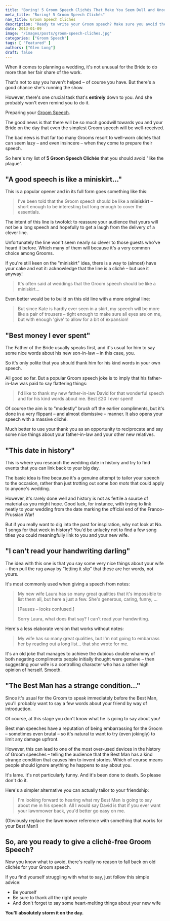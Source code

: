 ```yaml
---
title: "Boring! 5 Groom Speech Clichés That Make You Seem Dull and Unoriginal"
meta_title: "Boring! 5 Groom Speech Clichés"
nav_title: Groom Speech Clichés
description: "Ready to write your Groom speech? Make sure you avoid these tired old clichés or your audience will feel like they've heard it all before."
date: 2013-01-09
image: "/images/posts/groom-speech-cliches.jpg"
categories: ["Groom Speech"]
tags: [ "Featured" ]
authors: ["Glen Long"]
draft: false
---
```

When it comes to planning a wedding, it's not unusual for the Bride to do more than her fair share of the work.

That's not to say you haven't helped – of course you have. But there's a good chance she's running the show.

However, there's one crucial task that's **entirely** down to you. And she probably won't even remind you to do it.

Preparing your [Groom Speech](https://www.weddingspeechcoach.com/groom-speech/ "How to Rock Your Groom Speech").

The good news is that there will be so much goodwill towards you and your Bride on the day that even the simplest Groom speech will be well-received.

The bad news is that far too many Grooms resort to well-worn clichés that can seem lazy – and even insincere – when they come to prepare their speech.

So here's my list of **5 Groom Speech Clichés** that you should avoid "like the plague".  

## "A good speech is like a miniskirt…"

This is a popular opener and in its full form goes something like this:

> I've been told that the Groom speech should be like a **miniskirt** – short enough to be interesting but long enough to cover the essentials.

The intent of this line is twofold: to reassure your audience that yours will not be a long speech and hopefully to get a laugh from the delivery of a clever line.

Unfortunately the line won't seem nearly so clever to those guests who've heard it before. Which many of them will because it's a very common choice among Grooms.

If you're still keen on the "miniskirt" idea, there is a way to (almost) have your cake and eat it: acknowledge that the line is a cliché – but use it anyway!

> It's often said at weddings that the Groom speech should be like a miniskirt…

Even better would be to build on this old line with a more original line:

> But since Kate is hardly ever seen in a skirt, my speech will be more like a pair of trousers – tight enough to make sure all eyes are on me, but with enough 'give' to allow for a bit of expansion!

## "Best money I ever spent"

The Father of the Bride usually speaks first, and it's usual for him to say some nice words about his new son-in-law – in this case, you.

So it's only polite that you should thank him for his kind words in your own speech.

All good so far. But a popular Groom speech joke is to imply that his father-in-law was paid to say flattering things:

> I'd like to thank my new father-in-law David for that wonderful speech and for his kind words about me. Best £20 I ever spent!

Of course the aim is to "modestly" brush off the earlier compliments, but it's done in a very flippant – and almost dismissive – manner. It also opens your speech with a massive cliché.

Much better to use your thank you as an opportunity to reciprocate and say some nice things about your father-in-law and your other new relatives.

## "This date in history"

This is where you research the wedding date in history and try to find events that you can link back to your big day.

The basic idea is fine because it's a genuine attempt to tailor your speech to the occasion, rather than just trotting out some _bon mots_ that could apply to anyone's wedding.

However, it's rarely done well and history is not as fertile a source of material as you might hope. Good luck, for instance, with trying to link neatly to your wedding from the date marking the official end of the Franco-Prussian War!

But if you really want to dig into the past for inspiration, why not look at No. 1 songs for that week in history? You'd be unlucky not to find a few song titles you could meaningfully link to you and your new wife.

## "I can't read your handwriting darling"

The idea with this one is that you say some very nice things about your wife – then pull the rug away by "letting it slip" that these are her words, not yours.

It's most commonly used when giving a speech from notes:

> My new wife Laura has so many great qualities that it's impossible to list them all, but here a just a few. She's generous, caring, funny, …
> 
> \[Pauses – looks confused.\]
> 
> Sorry Laura, what does that say? I can't read your handwriting.

Here's a less elaborate version that works without notes:

> My wife has so many great qualities, but I'm not going to embarrass her by reading out a long list… that she wrote for me.

It's an old joke that manages to achieve the dubious double whammy of both negating compliments people initially thought were genuine – then suggesting your wife is a controlling character who has a rather high opinion of herself. Smooth.

## "The Best Man has a strange condition…"

Since it's usual for the Groom to speak immediately before the Best Man, you'll probably want to say a few words about your friend by way of introduction.

Of course, at this stage you don't know what he is going to say about you!

Best man speeches have a reputation of being embarrassing for the Groom – sometimes even brutal – so it's natural to want to try (even jokingly) to limit any damage upfront.

However, this can lead to one of the most over-used devices in the history of Groom speeches – telling the audience that the Best Man has a kind strange condition that causes him to invent stories. Which of course means people should ignore anything he happens to say about you.

It's lame. It's not particularly funny. And it's been done to death. So please don't do it.

Here's a simpler alternative you can actually tailor to your friendship:

> I'm looking forward to hearing what my Best Man is going to say about me in his speech. All I would say David is that if you ever want your lawnmower back, you'd better go easy on me.

(Obviously replace the lawnmower reference with something that works for your Best Man!)

## So, are you ready to give a cliché-free Groom Speech?

Now you know what to avoid, there's really no reason to fall back on old clichés for your Groom speech.

If you find yourself struggling with what to say, just follow this simple advice:

-   Be yourself
-   Be sure to thank all the right people
-   And don't forget to say some heart-melting things about your new wife

**You'll absolutely storm it on the day.**
